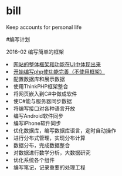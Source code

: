 # bill
Keep accounts for personal life

#编写计划

2016-02 编写简单的框架
            <li><a href="plan1.html">网站的整体框架和功能在UI中体现出来</a></li>
            <li><a href="plan2.html">开始编写php使功能完善（不使用框架）</a></li>
            <li>配置数据库和展示数据</li>
            <li>使用ThinkPHP框架整合</li>
            <li>将网页嵌入到C#中做成软件</li>
            <li>使C#能与服务器同步数据</li>
            <li>将编写接口对各种语言开放</li>
            <li>编写Android软件同步</li>
            <li>编写iPhone软件同步</li>
            <li>优化数据库，编写数据库语言，定时自动操作</li>
            <li>进行分布式管理，实现分布计算</li>
            <li>数据分布，完成数据整合</li>
            <li>对数据进行数学分析，大数据研究</li>
            <li>优化系统各个组件</li>
            <li>编写笔记，记录重要的处理工程</li>
